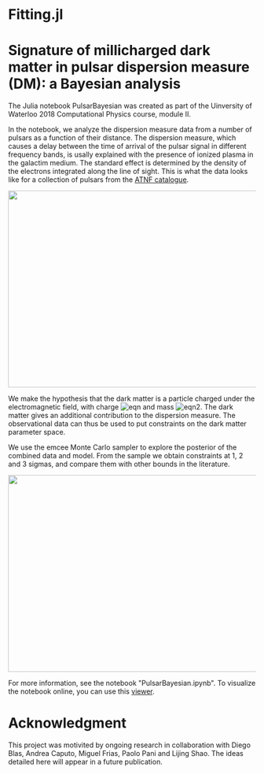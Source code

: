 # Fitting.jl

<!-- # To do:
- create git repository (done)
- find data (done)
- upload data (done)
- compute all the ne! using YMW16 (done)
- and paramters on notebook, set right units  (done)
- write the likelihood (done)
- produce the mcmc sample (done)
- add a lot of comments in the notebook (done)
- check error on ratio from std (done)
- do plots: strip in the epsilon-m plane (done)
- write readme (introduction done)
- compare exclusion with previous bounds (done)
- include priors (done - prior with better justification? need justificatio of lower bound - 
result is lower bound-dependent - relate mcdm effect with photon mass effect to use photon mass lower bound.
for upper bound look at approximations made)
- write readme (add pictures)

- discuss fit result (more?)
- include other data points?
- write readme (smaller pictures?)

- tag the final commit as "version 1 release"

- add travis (?)
-->

# Signature of millicharged dark matter in pulsar dispersion measure (DM): a Bayesian analysis

The Julia notebook PulsarBayesian was created as part of the Uinversity of Waterloo 2018 Computational Physics course, module II.

In the notebook, we analyze the dispersion measure data from a number of pulsars as a function of their distance. The dispersion measure, which causes a delay between the time of arrival of the pulsar signal in different frequency bands, is usally explained with the presence of ionized plasma in the galactim medium. The standard effect is determined by the density of the electrons integrated along the line of sight. This is what the data looks like for a collection of pulsars from the [ATNF catalogue](http://www.atnf.csiro.au/research/pulsar/psrcat/).

<img src="https://i.imgur.com/AybngWD.png" width="600" height="400">

We make the hypothesis that the dark matter is a particle charged under the electromagnetic field, with charge ![eqn](https://latex.codecogs.com/gif.latex?q=\epsilon&space;e) and mass ![eqn2](https://latex.codecogs.com/gif.latex?m_{\tex{dm}}). The dark matter gives an additional contribution to the dispersion measure. The observational data can thus be used to put constraints on the dark matter parameter space.

We use the emcee Monte Carlo sampler to explore the posterior of the combined data and model. From the sample we obtain constraints at 1, 2 and 3 sigmas, and compare them with other bounds in the literature.

<img src="https://i.imgur.com/WxUYgUn.png" width="600" height="400">

For more information, see the notebook "PulsarBayesian.ipynb". To visualize the notebook online, you can use this [viewer](http://nbviewer.jupyter.org/github/laurasberna/Fitting.jl/blob/master/PulsarBayesian.ipynb). 

# Acknowledgment 

This project was motivited by ongoing research in collaboration with Diego Blas, Andrea Caputo, Miguel Frias, Paolo Pani and Lijing Shao. The ideas detailed here will appear in a future publication.
